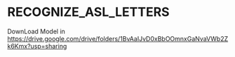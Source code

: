 # RECOGNIZE_ASL_LETTERS
DownLoad Model in https://drive.google.com/drive/folders/1BvAaIJvD0xBbOOmnxGaNvaVWb2Zk6Kmx?usp=sharing
